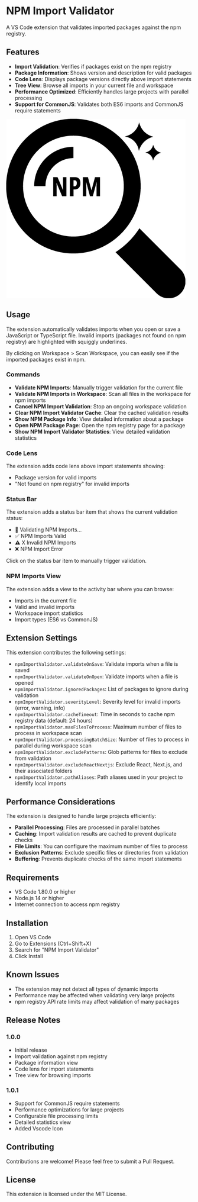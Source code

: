 # NPM Import Validator

A VS Code extension that validates imported packages against the npm registry.

## Features

- **Import Validation**: Verifies if packages exist on the npm registry
- **Package Information**: Shows version and description for valid packages
- **Code Lens**: Displays package versions directly above import statements
- **Tree View**: Browse all imports in your current file and workspace
- **Performance Optimized**: Efficiently handles large projects with parallel processing
- **Support for CommonJS**: Validates both ES6 imports and CommonJS require statements

![Feature Overview](https://raw.githubusercontent.com/antoniocardenas/npm-import-validator/main/resources/vscode-icon.png)

## Usage

The extension automatically validates imports when you open or save a JavaScript or TypeScript file. Invalid imports (packages not found on npm registry) are highlighted with squiggly underlines.

By clicking on Workspace > Scan Workspace, you can easily see if the imported packages exist in npm.

### Commands

- **Validate NPM Imports**: Manually trigger validation for the current file
- **Validate NPM Imports in Workspace**: Scan all files in the workspace for npm imports
- **Cancel NPM Import Validation**: Stop an ongoing workspace validation
- **Clear NPM Import Validator Cache**: Clear the cached validation results
- **Show NPM Package Info**: View detailed information about a package
- **Open NPM Package Page**: Open the npm registry page for a package
- **Show NPM Import Validator Statistics**: View detailed validation statistics

### Code Lens

The extension adds code lens above import statements showing:

- Package version for valid imports
- "Not found on npm registry" for invalid imports

### Status Bar

The extension adds a status bar item that shows the current validation status:

- 🔄 Validating NPM Imports...
- ✅ NPM Imports Valid
- ⚠️ X Invalid NPM Imports
- ❌ NPM Import Error

Click on the status bar item to manually trigger validation.

### NPM Imports View

The extension adds a view to the activity bar where you can browse:

- Imports in the current file
- Valid and invalid imports
- Workspace import statistics
- Import types (ES6 vs CommonJS)

## Extension Settings

This extension contributes the following settings:

- `npmImportValidator.validateOnSave`: Validate imports when a file is saved
- `npmImportValidator.validateOnOpen`: Validate imports when a file is opened
- `npmImportValidator.ignoredPackages`: List of packages to ignore during validation
- `npmImportValidator.severityLevel`: Severity level for invalid imports (error, warning, info)
- `npmImportValidator.cacheTimeout`: Time in seconds to cache npm registry data (default: 24 hours)
- `npmImportValidator.maxFilesToProcess`: Maximum number of files to process in workspace scan
- `npmImportValidator.processingBatchSize`: Number of files to process in parallel during workspace scan
- `npmImportValidator.excludePatterns`: Glob patterns for files to exclude from validation
- `npmImportValidator.excludeReactNextjs`: Exclude React, Next.js, and their associated folders
- `npmImportValidator.pathAliases`: Path aliases used in your project to identify local imports

## Performance Considerations

The extension is designed to handle large projects efficiently:

- **Parallel Processing**: Files are processed in parallel batches
- **Caching**: Import validation results are cached to prevent duplicate checks
- **File Limits**: You can configure the maximum number of files to process
- **Exclusion Patterns**: Exclude specific files or directories from validation
- **Buffering**: Prevents duplicate checks of the same import statements

## Requirements

- VS Code 1.80.0 or higher
- Node.js 14 or higher
- Internet connection to access npm registry

## Installation

1. Open VS Code
2. Go to Extensions (Ctrl+Shift+X)
3. Search for "NPM Import Validator"
4. Click Install

## Known Issues

- The extension may not detect all types of dynamic imports
- Performance may be affected when validating very large projects
- npm registry API rate limits may affect validation of many packages

## Release Notes

### 1.0.0

- Initial release
- Import validation against npm registry
- Package information view
- Code lens for import statements
- Tree view for browsing imports

### 1.0.1

- Support for CommonJS require statements
- Performance optimizations for large projects
- Configurable file processing limits
- Detailed statistics view
- Added Vscode Icon

## Contributing

Contributions are welcome! Please feel free to submit a Pull Request.

## License

This extension is licensed under the MIT License.

